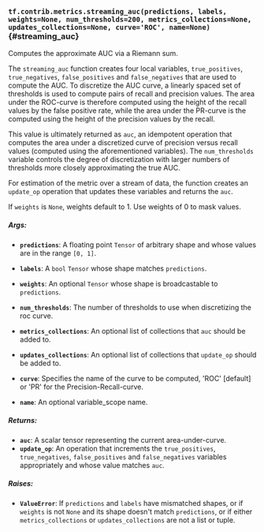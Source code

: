### `tf.contrib.metrics.streaming_auc(predictions, labels, weights=None, num_thresholds=200, metrics_collections=None, updates_collections=None, curve='ROC', name=None)` {#streaming_auc}

Computes the approximate AUC via a Riemann sum.

The `streaming_auc` function creates four local variables, `true_positives`,
`true_negatives`, `false_positives` and `false_negatives` that are used to
compute the AUC. To discretize the AUC curve, a linearly spaced set of
thresholds is used to compute pairs of recall and precision values. The area
under the ROC-curve is therefore computed using the height of the recall
values by the false positive rate, while the area under the PR-curve is the
computed using the height of the precision values by the recall.

This value is ultimately returned as `auc`, an idempotent operation that
computes the area under a discretized curve of precision versus recall values
(computed using the aforementioned variables). The `num_thresholds` variable
controls the degree of discretization with larger numbers of thresholds more
closely approximating the true AUC.

For estimation of the metric over a stream of data, the function creates an
`update_op` operation that updates these variables and returns the `auc`.

If `weights` is `None`, weights default to 1. Use weights of 0 to mask values.

##### Args:


*  <b>`predictions`</b>: A floating point `Tensor` of arbitrary shape and whose values
    are in the range `[0, 1]`.
*  <b>`labels`</b>: A `bool` `Tensor` whose shape matches `predictions`.
*  <b>`weights`</b>: An optional `Tensor` whose shape is broadcastable to `predictions`.
*  <b>`num_thresholds`</b>: The number of thresholds to use when discretizing the roc
    curve.
*  <b>`metrics_collections`</b>: An optional list of collections that `auc` should be
    added to.
*  <b>`updates_collections`</b>: An optional list of collections that `update_op` should
    be added to.
*  <b>`curve`</b>: Specifies the name of the curve to be computed, 'ROC' [default] or
  'PR' for the Precision-Recall-curve.

*  <b>`name`</b>: An optional variable_scope name.

##### Returns:


*  <b>`auc`</b>: A scalar tensor representing the current area-under-curve.
*  <b>`update_op`</b>: An operation that increments the `true_positives`,
    `true_negatives`, `false_positives` and `false_negatives` variables
    appropriately and whose value matches `auc`.

##### Raises:


*  <b>`ValueError`</b>: If `predictions` and `labels` have mismatched shapes, or if
    `weights` is not `None` and its shape doesn't match `predictions`, or if
    either `metrics_collections` or `updates_collections` are not a list or
    tuple.

